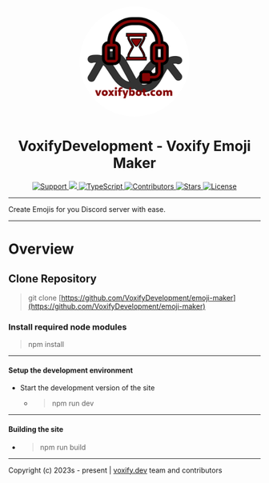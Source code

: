 <div align="center">
    <img style="border-radius:50%;" width="220" height="220" src="./src/assets/logo.png" alt="logo">
</div>
<div align="center">
    <h1>VoxifyDevelopment - Voxify Emoji Maker</h1>
    <a href="https://discord.gg/wUXQt9hb84">
        <img src="https://img.shields.io/discord/1193746466620055672.svg?colorB=Blue&logo=discord&label=Support+%26+Community&style=for-the-badge" alt="Support">
    </a>
    <a href="https://github.com/VoxifyDevelopment/emoji-maker/issues">
        <img src="https://img.shields.io/github/issues/VoxifyDevelopment/emoji-maker.svg?style=for-the-badge">
    </a>
    <a href="https://www.typescriptlang.org/">
        <img src="https://img.shields.io/badge/TypeScript-grey?style=for-the-badge&logo=typescript" alt="TypeScript">
    </a>
    <a href="https://github.com/VoxifyDevelopment/emoji-maker/graphs/contributors">
        <img src="https://img.shields.io/github/contributors/VoxifyDevelopment/emoji-maker.svg?style=for-the-badge" alt="Contributors">
    </a>
    <a href="https://github.com/VoxifyDevelopment/emoji-maker/stargazers">
        <img src="https://img.shields.io/github/stars/VoxifyDevelopment/emoji-maker.svg?style=for-the-badge" alt="Stars">
    </a>
    <a href="https://opensource.org/licenses/GPL-3.0">
        <img src="https://img.shields.io/badge/License-GPL%203.0-blue.svg?style=for-the-badge" alt="License">
    </a>
</div>

---

Create Emojis for you Discord server with ease.

---

# Overview

## Clone Repository

> git clone [https://github.com/VoxifyDevelopment/emoji-maker](https://github.com/VoxifyDevelopment/emoji-maker)

### Install required node modules

> npm install

---

#### Setup the development environment

- Start the development version of the site
  - > npm run dev

---

#### Building the site

- > npm run build

---

Copyright (c) 2023s - present | [voxify.dev](https://voxify.dev/) team and contributors
